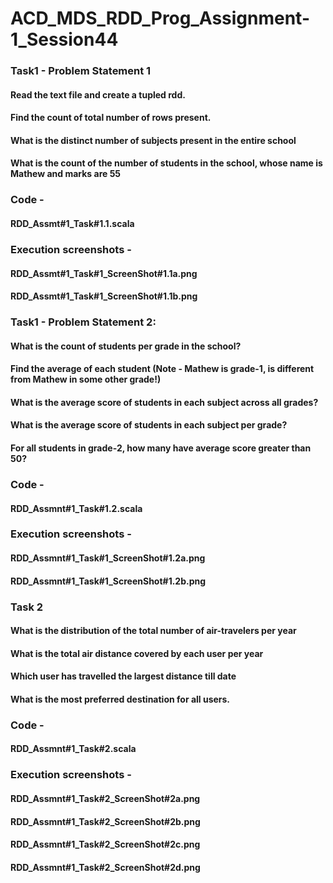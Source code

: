 # ACD_MDS_RDD_Prog_Assignment-1_Session44

### Task1 - Problem Statement 1
#### Read the text file and create a tupled rdd.
#### Find the count of total number of rows present.
#### What is the distinct number of subjects present in the entire school
#### What is the count of the number of students in the school, whose name is Mathew and marks are 55

### Code -
#### RDD_Assmt#1_Task#1.1.scala

### Execution screenshots -
#### RDD_Assmt#1_Task#1_ScreenShot#1.1a.png
#### RDD_Assmt#1_Task#1_ScreenShot#1.1b.png

### Task1 - Problem Statement 2:
#### What is the count of students per grade in the school?
#### Find the average of each student (Note - Mathew is grade-1, is different from Mathew in some other grade!)
#### What is the average score of students in each subject across all grades?
#### What is the average score of students in each subject per grade?
#### For all students in grade-2, how many have average score greater than 50?

### Code -
#### RDD_Assmnt#1_Task#1.2.scala

### Execution screenshots -
#### RDD_Assmnt#1_Task#1_ScreenShot#1.2a.png
#### RDD_Assmnt#1_Task#1_ScreenShot#1.2b.png

### Task 2
#### What is the distribution of the total number of air-travelers per year
#### What is the total air distance covered by each user per year
#### Which user has travelled the largest distance till date
#### What is the most preferred destination for all users.

### Code -
#### RDD_Assmnt#1_Task#2.scala

### Execution screenshots -
#### RDD_Assmnt#1_Task#2_ScreenShot#2a.png
#### RDD_Assmnt#1_Task#2_ScreenShot#2b.png
#### RDD_Assmnt#1_Task#2_ScreenShot#2c.png
#### RDD_Assmnt#1_Task#2_ScreenShot#2d.png
